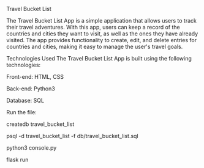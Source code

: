 Travel Bucket List

The Travel Bucket List App is a simple application that allows users to track their travel adventures. With this app, users can keep a record of the countries and cities they want to visit, as well as the ones they have already visited. The app provides functionality to create, edit, and delete entries for countries and cities, making it easy to manage the user's travel goals.

Technologies Used
The Travel Bucket List App is built using the following technologies:

Front-end: HTML, CSS

Back-end: Python3

Database: SQL



Run the file:

createdb travel_bucket_list

psql -d travel_bucket_list -f db/travel_bucket_list.sql

python3 console.py

flask run

